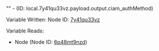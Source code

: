 "" - (ID: local.7y41qu33vz.payload.output.ciam_authMethod)

Variable Written:
Node ID: [7y41qu33vz](../nodes/7y41qu33vz.md)

Variable Reads:
* Node (Node ID: [6p48mt9nzd](../nodes/6p48mt9nzd.md))
